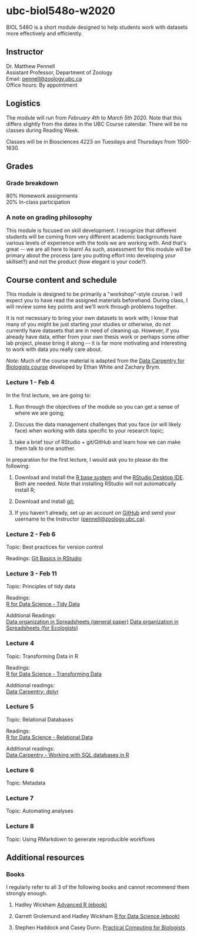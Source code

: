 # ubc-biol548o-w2020

BIOL 548O is a short module designed to help students work with datasets more effectively and efficiently. 


## Instructor

Dr. Matthew Pennell   
Assistant Professor, Department of Zoology   
Email: pennell@zoology.ubc.ca   
Office hours: By appointment


## Logistics

The module will run from *February 4th* to *March 5th* 2020. Note that this differs slightly from the dates in the UBC Course calendar. There will be no classes during Reading Week.

Classes will be in Biosciences 4223 on Tuesdays and Thursdays from 1500-1630.


## Grades

### Grade breakdown

80% Homework assignments   
20% In-class participation

### A note on grading philosophy
This module is focused on skill development. I recognize that different students will be coming from very different academic backgrounds have various levels of experience with the tools we are working with. And that's great -- we are all here to learn! As such, assessment for this module will be primary about the process (are you putting effort into developing your skillset?) and not the product (how elegant is your code?). 


## Course content and schedule

This module is designed to be primarily a "workshop"-style course. I will expect you to have read the assigned materials beforehand. During class, I will review some key points and we'll work through problems together.

It is not necessary to bring your own datasets to work with; I know that many of you might be just starting your studies or otherwise, do not currently have datasets that are in need of cleaning up. However, if you already have data, either from your own thesis work or perhaps some other lab project, please bring it along -- it is far more motivating and interesting to work with data you really care about. 

*Note:* Much of the course material is adapted from the [Data Carpentry for Biologists course](https://datacarpentry.org/semester-biology/) developed by Ethan White and Zachary Brym.

### Lecture 1 - Feb 4

In the first lecture, we are going to:

1. Run through the objectives of the module so you can get a sense of where we are going;

2. Discuss the data management challenges that you face (or will likely face) when working with data specific to your research topic;

3. take a brief tour of RStudio + git/GitHub and learn how we can make them talk to one another. 

In preparation for the first lecture, I would ask you to please do the following:

1. Download and install the [R base system](https://www.r-project.org/) and the [RStudio Desktop IDE](https://rstudio.com/products/rstudio/). Both are needed. Note that installing RStudio will not automatically install R;

2. Download and install [git](https://git-scm.com/downloads);

3. If you haven't already, set up an account on [GitHub](https://github.com/) and send your username to the Instructor (pennell@zoology.ubc.ca).

### Lecture 2 - Feb 6

Topic: Best practices for version control

Readings: [Git Basics in RStudio](https://nicercode.github.io/git/rstudio.html)

### Lecture 3 - Feb 11

Topic: Principles of tidy data

Readings:   
[R for Data Science - Tidy Data](https://r4ds.had.co.nz/tidy-data.html)

Additional Readings:  
[Data organization in Spreadsheets (general paper)](https://github.com/mwpennell/blob/master/pdfs/Data_Organization_in_Spreadsheets.pdf)
[Data organization in Spreadsheets (for Ecologists)](https://datacarpentry.org/spreadsheet-ecology-lesson/04-quality-control/)

### Lecture 4

Topic: Transforming Data in R

Readings:   
[R for Data Science - Transforming  Data](https://r4ds.had.co.nz/transform.html)

Additional readings:   
[Data Carpentry: dplyr](https://datacarpentry.org/R-ecology-lesson/03-dplyr.html)

### Lecture 5 

Topic: Relational Databases

Readings:    
[R for Data Science - Relational Data](https://r4ds.had.co.nz/relational-data.html)

Additional readings:   
[Data Carpentry - Working with SQL databases in R](https://datacarpentry.org/R-ecology-lesson/05-r-and-databases.html)

### Lecture 6

Topic: Metadata

### Lecture 7

Topic: Automating analyses

### Lecture 8

Topic: Using RMarkdown to generate reproducible workflows


## Additional resources

### Books
I regularly refer to all 3 of the following books and cannot recommend them strongly enough.

1. Hadley Wickham [Advanced R (ebook)](https://adv-r.hadley.nz/)

2. Garrett Grolemund and Hadley Wickham [R for Data Science (ebook)](https://r4ds.had.co.nz/)

3. Stephen Haddock and Casey Dunn. [Practical Computing for Biologists](http://practicalcomputing.org/)







